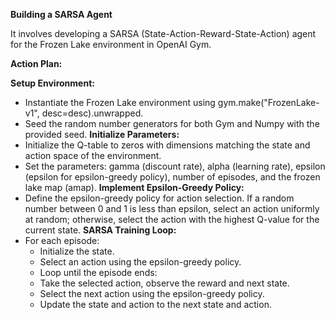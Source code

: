 **Building a SARSA Agent**

It involves developing a SARSA (State-Action-Reward-State-Action) agent for the Frozen Lake environment in OpenAI Gym. 

**Action Plan:**

**Setup Environment:**
- Instantiate the Frozen Lake environment using gym.make("FrozenLake-v1", desc=desc).unwrapped.
- Seed the random number generators for both Gym and Numpy with the provided seed.
**Initialize Parameters:**
- Initialize the Q-table to zeros with dimensions matching the state and action space of the environment.
- Set the parameters: gamma (discount rate), alpha (learning rate), epsilon (epsilon for epsilon-greedy policy), number of episodes, and the frozen lake map (amap).
**Implement Epsilon-Greedy Policy:**
- Define the epsilon-greedy policy for action selection. If a random number between 0 and 1 is less than epsilon, select an action uniformly at random; otherwise, select the action with the highest Q-value for the current state.
**SARSA Training Loop:**
- For each episode:
  - Initialize the state.
  - Select an action using the epsilon-greedy policy.
  - Loop until the episode ends:
  - Take the selected action, observe the reward and next state.
  - Select the next action using the epsilon-greedy policy.
  - Update the state and action to the next state and action.
